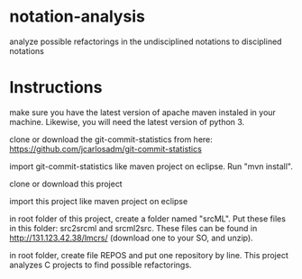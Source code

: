 # notation-analysis
analyze possible refactorings in the undisciplined notations to disciplined notations

# Instructions

make sure you have the latest version of apache maven instaled in your machine. Likewise, you will need the latest version of python 3.

clone or download the git-commit-statistics from here: https://github.com/jcarlosadm/git-commit-statistics

import git-commit-statistics like maven project on eclipse. Run "mvn install".

clone or download this project

import this project like maven project on eclipse

in root folder of this project, create a folder named "srcML". Put these files in this folder: src2srcml and srcml2src. These files can be found in http://131.123.42.38/lmcrs/ (download one to your SO, and unzip).

in root folder, create file REPOS and put one repository by line. This project analyzes C projects to find possible refactorings.
